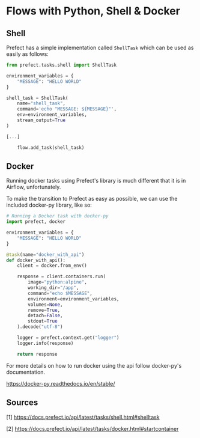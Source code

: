 # Flows with Python, Shell & Docker

## Shell

Prefect has a simple implementation called `ShellTask`
which can be used as easily as follows:

```python
from prefect.tasks.shell import ShellTask

environment_variables = {
    "MESSAGE": "HELLO WORLD"
}

shell_task = ShellTask(
    name="shell_task",
    command='echo "MESSAGE: ${MESSAGE}"',
    env=environment_variables,
    stream_output=True
)

[...]

    flow.add_task(shell_task)
```

## Docker

Running docker tasks using Prefect's library is
much different that it is in Airflow, unfortunately.

To make the transition to Prefect as easy as possible,
we can use the included docker-py library, like so:

```python
# Running a Docker task with docker-py
import prefect, docker

environment_variables = {
    "MESSAGE": "HELLO WORLD"
}

@task(name="docker_with_api")
def docker_with_api():
    client = docker.from_env()

    response = client.containers.run(
        image="python:alpine",
        working_dir="/app",
        command="echo $MESSAGE",
        environment=environment_variables,
        volumes=None,
        remove=True,
        detach=False,
        stdout=True
    ).decode("utf-8")

    logger = prefect.context.get("logger")
    logger.info(response)

    return response
```

For more details on how to run docker using the api
follow docker-py's documentation.

https://docker-py.readthedocs.io/en/stable/


## Sources

[1] https://docs.prefect.io/api/latest/tasks/shell.html#shelltask

[2] https://docs.prefect.io/api/latest/tasks/docker.html#startcontainer
